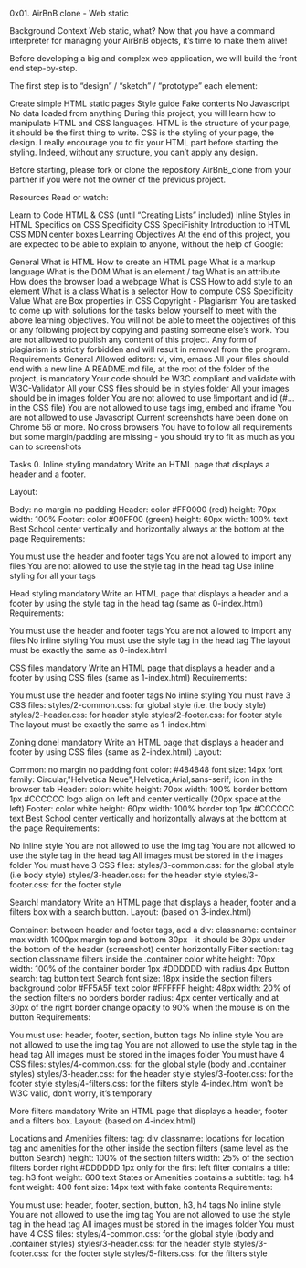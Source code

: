 0x01. AirBnB clone - Web static

Background Context Web static, what? Now that you have a command interpreter for managing your AirBnB objects, it’s time to make them alive!

Before developing a big and complex web application, we will build the front end step-by-step.

The first step is to “design” / “sketch” / “prototype” each element:

Create simple HTML static pages Style guide Fake contents No Javascript No data loaded from anything During this project, you will learn how to manipulate HTML and CSS languages. HTML is the structure of your page, it should be the first thing to write. CSS is the styling of your page, the design. I really encourage you to fix your HTML part before starting the styling. Indeed, without any structure, you can’t apply any design.

Before starting, please fork or clone the repository AirBnB_clone from your partner if you were not the owner of the previous project.

Resources Read or watch:

Learn to Code HTML & CSS (until “Creating Lists” included) Inline Styles in HTML Specifics on CSS Specificity CSS SpeciFishity Introduction to HTML CSS MDN center boxes Learning Objectives At the end of this project, you are expected to be able to explain to anyone, without the help of Google:

General What is HTML How to create an HTML page What is a markup language What is the DOM What is an element / tag What is an attribute How does the browser load a webpage What is CSS How to add style to an element What is a class What is a selector How to compute CSS Specificity Value What are Box properties in CSS Copyright - Plagiarism You are tasked to come up with solutions for the tasks below yourself to meet with the above learning objectives. You will not be able to meet the objectives of this or any following project by copying and pasting someone else’s work. You are not allowed to publish any content of this project. Any form of plagiarism is strictly forbidden and will result in removal from the program. Requirements General Allowed editors: vi, vim, emacs All your files should end with a new line A README.md file, at the root of the folder of the project, is mandatory Your code should be W3C compliant and validate with W3C-Validator All your CSS files should be in styles folder All your images should be in images folder You are not allowed to use !important and id (#... in the CSS file) You are not allowed to use tags img, embed and iframe You are not allowed to use Javascript Current screenshots have been done on Chrome 56 or more. No cross browsers You have to follow all requirements but some margin/padding are missing - you should try to fit as much as you can to screenshots

Tasks 0. Inline styling mandatory Write an HTML page that displays a header and a footer.

Layout:

Body: no margin no padding Header: color #FF0000 (red) height: 70px width: 100% Footer: color #00FF00 (green) height: 60px width: 100% text Best School center vertically and horizontally always at the bottom at the page Requirements:

You must use the header and footer tags You are not allowed to import any files You are not allowed to use the style tag in the head tag Use inline styling for all your tags

Head styling mandatory Write an HTML page that displays a header and a footer by using the style tag in the head tag (same as 0-index.html)
Requirements:

You must use the header and footer tags You are not allowed to import any files No inline styling You must use the style tag in the head tag The layout must be exactly the same as 0-index.html

CSS files mandatory Write an HTML page that displays a header and a footer by using CSS files (same as 1-index.html)
Requirements:

You must use the header and footer tags No inline styling You must have 3 CSS files: styles/2-common.css: for global style (i.e. the body style) styles/2-header.css: for header style styles/2-footer.css: for footer style The layout must be exactly the same as 1-index.html

Zoning done! mandatory Write an HTML page that displays a header and footer by using CSS files (same as 2-index.html)
Layout:

Common: no margin no padding font color: #484848 font size: 14px font family: Circular,"Helvetica Neue",Helvetica,Arial,sans-serif; icon in the browser tab Header: color: white height: 70px width: 100% border bottom 1px #CCCCCC logo align on left and center vertically (20px space at the left) Footer: color white height: 60px width: 100% border top 1px #CCCCCC text Best School center vertically and horizontally always at the bottom at the page Requirements:

No inline style You are not allowed to use the img tag You are not allowed to use the style tag in the head tag All images must be stored in the images folder You must have 3 CSS files: styles/3-common.css: for the global style (i.e body style) styles/3-header.css: for the header style styles/3-footer.css: for the footer style

Search! mandatory Write an HTML page that displays a header, footer and a filters box with a search button.
Layout: (based on 3-index.html)

Container: between header and footer tags, add a div: classname: container max width 1000px margin top and bottom 30px - it should be 30px under the bottom of the header (screenshot) center horizontally Filter section: tag section classname filters inside the .container color white height: 70px width: 100% of the container border 1px #DDDDDD with radius 4px Button search: tag button text Search font size: 18px inside the section filters background color #FF5A5F text color #FFFFFF height: 48px width: 20% of the section filters no borders border radius: 4px center vertically and at 30px of the right border change opacity to 90% when the mouse is on the button Requirements:

You must use: header, footer, section, button tags No inline style You are not allowed to use the img tag You are not allowed to use the style tag in the head tag All images must be stored in the images folder You must have 4 CSS files: styles/4-common.css: for the global style (body and .container styles) styles/3-header.css: for the header style styles/3-footer.css: for the footer style styles/4-filters.css: for the filters style 4-index.html won’t be W3C valid, don’t worry, it’s temporary

More filters mandatory Write an HTML page that displays a header, footer and a filters box.
Layout: (based on 4-index.html)

Locations and Amenities filters: tag: div classname: locations for location tag and amenities for the other inside the section filters (same level as the button Search) height: 100% of the section filters width: 25% of the section filters border right #DDDDDD 1px only for the first left filter contains a title: tag: h3 font weight: 600 text States or Amenities contains a subtitle: tag: h4 font weight: 400 font size: 14px text with fake contents Requirements:

You must use: header, footer, section, button, h3, h4 tags No inline style You are not allowed to use the img tag You are not allowed to use the style tag in the head tag All images must be stored in the images folder You must have 4 CSS files: styles/4-common.css: for the global style (body and .container styles) styles/3-header.css: for the header style styles/3-footer.css: for the footer style styles/5-filters.css: for the filters style
